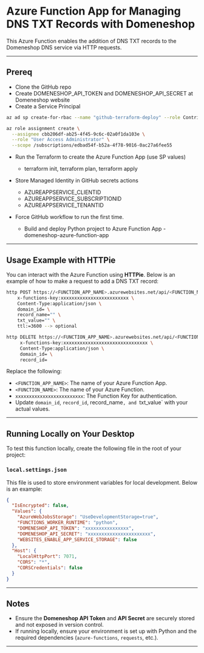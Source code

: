 # Azure Function App for Managing DNS TXT Records with Domeneshop

This Azure Function enables the addition of DNS TXT records to the Domeneshop DNS service via HTTP requests.

---

## **Prereq**

- Clone the GitHub repo
- Create DOMENESHOP_API_TOKEN and DOMENESHOP_API_SECRET at Domeneshop website
- Create a Service Principal

```bash
az ad sp create-for-rbac --name "github-terraform-deploy" --role Contributor --scopes /subscriptions/<subscription-id> --json-auth
```

```bash
az role assignment create \
  --assignee cbb206df-ab25-4f45-9c6c-02a0f1da103e \
  --role "User Access Administrator" \
  --scope /subscriptions/edbad54f-b52a-4f78-9016-0ac27a6fee55
```

- Run the Terraform to create the Azure Function App (use SP values)
  - terraform init, terraform plan, terraform apply
- Store Managed Identity in GitHub secrets actions
  - AZUREAPPSERVICE_CLIENTID
  - AZUREAPPSERVICE_SUBSCRIPTIONID
  - AZUREAPPSERVICE_TENANTID

- Force GitHub workflow to run the first time.
  - Build and deploy Python project to Azure Function App - domeneshop-azure-function-app

---

## **Usage Example with HTTPie**

You can interact with the Azure Function using **HTTPie**. Below is an example of how to make a request to add a DNS TXT record:

```bash
http POST https://<FUNCTION_APP_NAME>.azurewebsites.net/api/<FUNCTION_NAME> \
    x-functions-key:xxxxxxxxxxxxxxxxxxxxxxxxx \
    Content-Type:application/json \
    domain_id= \
    record_name="" \
    txt_value="" \
    ttl:=3600 --> optional
```

```bash
http DELETE https://<FUNCTION_APP_NAME>.azurewebsites.net/api/<FUNCTION_NAME> \
     x-functions-key:xxxxxxxxxxxxxxxxxxxxxxxxxxxxxxx \
     Content-Type:application/json \
     domain_id= \
     record_id=
```

Replace the following:

- `<FUNCTION_APP_NAME>`: The name of your Azure Function App.
- `<FUNCTION_NAME>`: The name of your Azure Function.
- `xxxxxxxxxxxxxxxxxxxxxxxxx`: The Function Key for authentication.
- Update `domain_id`, `record_id`, record_name`, and `txt_value` with your actual values.

---

## **Running Locally on Your Desktop**

To test this function locally, create the following file in the root of your project:

### `local.settings.json`

This file is used to store environment variables for local development. Below is an example:

```json
{
  "IsEncrypted": false,
  "Values": {
    "AzureWebJobsStorage": "UseDevelopmentStorage=true",
    "FUNCTIONS_WORKER_RUNTIME": "python",
    "DOMENESHOP_API_TOKEN": "xxxxxxxxxxxxxxxx",
    "DOMENESHOP_API_SECRET": "xxxxxxxxxxxxxxxxxxxxxxx",
    "WEBSITES_ENABLE_APP_SERVICE_STORAGE": false
  },
  "Host": {
    "LocalHttpPort": 7071,
    "CORS": "*",
    "CORSCredentials": false
  }
}
```
---

## **Notes**

- Ensure the **Domeneshop API Token** and **API Secret** are securely stored and not exposed in version control.
- If running locally, ensure your environment is set up with Python and the required dependencies (`azure-functions`, `requests`, etc.).

---
